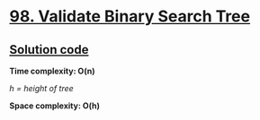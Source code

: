 # [98. Validate Binary Search Tree](https://leetcode.com/problems/validate-binary-search-tree/)

## [Solution code](https://github.com/alexengrig/leetcode/blob/main/src/main/java/dev/alexengrig/leetcode/_98_validate_binary_search_tree/Solution.java)

**Time complexity: O(n)**

_h = height of tree_

**Space complexity: O(h)**
